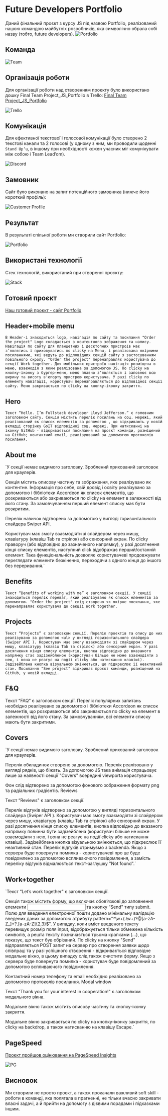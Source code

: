 # Future Developers Portfolio

Даний фінальний проєкт з курсу JS під назвою Portfolio, реалізований нашою
командою майбутніх розробників, яка символічно обрала собі назву <FUTURE DEV />
(тобто, future developers). ![Portfolio](./src/img/readme/project.png)

## Команда

![Team](./src/img/readme/team.png)

## Організація роботи

Для організації роботи над створенням проєкту було використано дошку Final Team
Project_JS_Portfolio в Trello:
[Final Team Project_JS_Portfolio](./src/img/readme/trello.png)

![Trello](./src/img/readme/trello.png)

## Комунікація

Для ефективної текстової і голосової комунікації було створено 2 текстові канали
та 2 голосові (у одному з ним, ми проводили щоденні `Stand Upʼu`, в іншому при
необхідності кожен учасник міг комунікувати між собою і Team Leadʼom).

![Discord](./src/img/readme/discord.png)

## Замовник

Сайт було виконано на запит потенційного замовника (нижче його короткий
профіль):

![Customer Profile](./src/img/readme/lloydd.png)

## Результат

В результаті спільної роботи ми створили сайт Portfolio:

![Portfolio](./src/img/readme/termin.png)

## Використані технології

Стек технологій, використаний при створенні проєкту:

![Stack](./src/img/readme/stack.png)

## Готовий проєкт

[Наш готовий проєкт - сайт Portfolio](https://levando21.github.io/lloyd-jefferson-/)

## Неader+mobile menu

`В Header-і знаходиться logo, навігація по сайту та посилання "Order the project" Logo складається з контентного зображення та напису. Навігація по сайту для планшетних і десктопних пристроїв має зʼявлятись і приховуватись по clickу на Menu, і реалізована якірними посиланнями, які ведуть до відповідних секцій сайту з застосуванням повільного скролу. "Order the project" перенаправляє користувача до секції Work together. Для мобільних пристроїв навігація розміщена в меню, взаємодія з яким реалізована за допомогою JS. По clickу на кнопку-іконку з бургер-меню, меню плавно зʼявляється і заповнює всю ширину та висоту в'юпорту пристрою користувача. У разі clickу по елементу навігації, користувач перенаправляється до відповідної секції сайту. Меню закривається по clickу на кнопку-іконку закриття.`

## Hero

`Текст “Hello. I’m Fullstack developer Lloyd Jefferson.” є головним заголовком сайту. Секція містить перелік посилань на соц. мережі, який реалізований як список елементів за допомогою , що відкривають у новій вкладці сторінку GoIT відповідної соц. мережі. При натисканні на іконку GitHub - відкривається посилання на проєкт команди, розміщений на GitHub; контактний email, реалізувваний за допомогою протоколів посилання.`

## About me

`У секції немає видимого заголовку. Зроблений прихований заголовок для
краулерів.

Секція містить описову частину та зображення, яке реалізувано як контентне.
Інформація про себе, свій досвід і освіту реалізувано за допомогою і бібліотеки
Accordeon як список елементів, що розкриваються або закриваються по clickу на
елемент в залежності від його стану. За замовчуванням перший елемент списку має
бути розкритим.

Перелік навичок відтворено за допомогою у вигляді горизонтального слайдера
Swiper API.

Користувач має змогу взаємодіяти зі слайдером через мишу, клавіатуру (клавіш Tab
та стрілок) або сенсорний екран. По clickу праворуч (або відповідно до
зазначеного напрямку), у разі досягнення кінця списку елементів, наступний click
відображає перший/останній елемент. Така функціональність дозволяє користувачеві
продовжувати переглядати елементи безкінечно, переходячи з одного кінця до
іншого без переривання.`

## Benefits

`Текст “Benefits of working with me” є заголовком секції. У секції знаходиться перелік переваг, який реалізувано як список елементів за допомогою. "Order the project" слід створено як якірне посилання, яке перенаправляє користувача до секції Work together.`

## Projects

`Текст “Projects” є заголовком секції. Перелік проєктів та опису до них реалізувано за допомогою <ul> у вигляді горизонтального слайдера (Swiper API ). Користувач має змогу взаємодіяти зі слайдером через мишу, клавіатуру (клавіш Tab та стрілок) або сенсорний екран. У разі досягнення кінця списку елементів, кнопка відповідно до вказаного напрямку стає задізейбленою (користувач більше не може взаємодіяти з нею, і вона не реагує на події clickу або натискання клавіші). Задізейблена кнопка візуальною змінюється, що підкреслює її неактивний стан. Посилання "See project" відкриває проєкт команди, розміщений на GitHub, у новій вкладці.`

## F&Q

Текст “FAQ" є заголовком секції. Перелік популярних запитань необхідно
реалізувано за допомогою і бібліотеки Accordeon як список елементів, що
розкриваються або закриваються по clickу на елемент в залежності від його стану.
За замовчуванням, всі елементи списку мають бути закритими.

## Covers

`У секції немає видимого заголовку. Зроблений прихований заголовок для
краулерів.

Перелік обкладинок створено за допомогою. Перелік реалізовано у вигляді рядків,
що біжать. За допомогою JS така анімація спрацьовує лише за наявності секції
"Covers" всередині viewportа користувача.

Фон слід відтворено за допомогою фонового зображення формату png та радіальних
градієнтів. Reviews

Текст “Reviews" є заголовком секції.

Перелік відгуків відтворено за допомогою у вигляді горизонтального слайдера
(Swiper API ). Користувач має змогу взаємодіяти зі слайдером через мишу,
клавіатуру (клавіш Tab та стрілок) або сенсорний екран. У разі досягнення кінця
списку елементів, кнопка відповідно до вказаного напрямку повинна бути
задізейблена (користувач більше не може взаємодіяти з нею, і вона не реагує на
події clickу або натискання клавіші). Задізейблена кнопка візуальною змінюється,
що підкреслює її неактивний стан. Перелік відгуків отримуємо з backendа. Якщо з
сервера буде повернута помилка - користувачеві про це буде повідомлено за
допомогою вспливаючого повідомлення, а замість переліку відгуків відмалюється
текст-заглушку "Not found".`

## Work+together

`Текст “Let’s work together" є заголовком секції.

Секція також містить форму, що включає обовʼязкові до заповнення елементи
<input> та кнопку “Send" типу submit. Полю для введення електронної пошти додано
мінімальну валідацію введених даних за допомогою атрибуту
pattern="^\w+(.\w+)?@[a-zA-Z_]+?.[a-zA-Z]{2,3}$". У випадку, коли вміст
введеного тексту перевищує розмір поля input, відображується тільки обмежена
кількість символів, а решта тексту позначається трьома крапками (...), що
показує, що текст був обрізаний. По clickу на кнопку "Send" відправляється POST
запит на сервер про створення заявки щодо співпраці та у разі успішного
створення - відкривається відповідне модальне вікно, в цьому випадку слід також
очистити форму. Якщо з сервера буде повернута помилка - користувач буде
повідомлений за допомогою вспливаючого повідомлення.

Контактний номер телефону та email необхідно реалізовано за допомогою протоколів
посилання. Modal window

Текст “Thank you for your interest in cooperation!" є заголовком модального
вікна.

Модальне вікно також містить описову частину та кнопку-іконку закриття.

Модальне вікно закривається по clickу на кнопку-іконку закриття, по clickу на
backdrop, а також натисканню на клавішу Escape.`

## PageSpeed

[Проєкт пройшов оцінювання на PageSpeed Insights](https://pagespeed.web.dev/analysis/https-levando21-github-io-lloyd-jefferson-/cur46ud9u9?form_factor=desktop)

![PG](./src/img/readme/pagespeed.png)

## Висновок

Ми створили не просто проєкт, а також прокачали важливий soft skill - роботи в
команді, яка полягала в прагненні, не тільки вчасно закривати власні задачі, а й
прийти на допомогу з дієвими порадами і підказками іншим.
